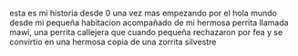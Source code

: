esta es mi historia
desde 0
una vez mas empezando por el hola mundo desde mi pequeña habitacion
acompañado de mi hermosa perrita  llamada mawi, una perrita callejera 
que  cuando pequeña rechazaron por fea y se convirtio en una hermosa 
copia de una zorrita silvestre
